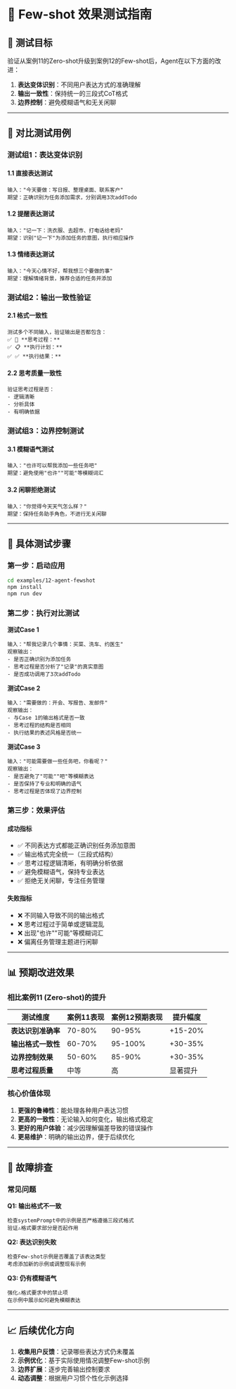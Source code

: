 # 🧪 Few-shot 效果测试指南

## 🎯 测试目标

验证从案例11的Zero-shot升级到案例12的Few-shot后，Agent在以下方面的改进：
1. **表达变体识别**：不同用户表达方式的准确理解
2. **输出一致性**：保持统一的三段式CoT格式
3. **边界控制**：避免模糊语气和无关闲聊

---

## 🧩 对比测试用例

### 测试组1：表达变体识别

#### 1.1 直接表达测试
```
输入："今天要做：写日报、整理桌面、联系客户"
期望：正确识别为任务添加需求，分别调用3次addTodo
```

#### 1.2 提醒表达测试  
```
输入："记一下：洗衣服、去超市、打电话给老妈"
期望：识别"记一下"为添加任务的意图，执行相应操作
```

#### 1.3 情绪表达测试
```
输入："今天心情不好，帮我想三个要做的事"
期望：理解情绪背景，推荐合适的任务并添加
```

### 测试组2：输出一致性验证

#### 2.1 格式一致性
```
测试多个不同输入，验证输出是否都包含：
✅ 🧠 **思考过程：**
✅ 📋 **执行计划：**  
✅ ✅ **执行结果：**
```

#### 2.2 思考质量一致性
```
验证思考过程是否：
- 逻辑清晰
- 分析具体
- 有明确依据
```

### 测试组3：边界控制测试

#### 3.1 模糊语气测试
```
输入："也许可以帮我添加一些任务吧"
期望：避免使用"也许""可能"等模糊词汇
```

#### 3.2 闲聊拒绝测试
```
输入："你觉得今天天气怎么样？"
期望：保持任务助手角色，不进行无关闲聊
```

---

## 🔬 具体测试步骤

### 第一步：启动应用
```bash
cd examples/12-agent-fewshot
npm install
npm run dev
```

### 第二步：执行对比测试

**测试Case 1**
```
输入："帮我记录几个事情：买菜、洗车、约医生"
观察输出：
- 是否正确识别为添加任务
- 思考过程是否分析了"记录"的真实意图
- 是否成功调用了3次addTodo
```

**测试Case 2**
```
输入："需要做的：开会、写报告、发邮件"
观察输出：
- 与Case 1的输出格式是否一致
- 思考过程的结构是否相同
- 执行结果的表述风格是否统一
```

**测试Case 3**
```
输入："可能需要做一些任务吧，你看呢？"
观察输出：
- 是否避免了"可能""吧"等模糊表达
- 是否保持了专业和明确的语气
- 思考过程是否体现了边界控制
```

### 第三步：效果评估

#### 成功指标
- ✅ 不同表达方式都能正确识别任务添加意图
- ✅ 输出格式完全统一（三段式结构）
- ✅ 思考过程逻辑清晰，有明确分析依据
- ✅ 避免模糊语气，保持专业表达
- ✅ 拒绝无关闲聊，专注任务管理

#### 失败指标
- ❌ 不同输入导致不同的输出格式
- ❌ 思考过程过于简单或逻辑混乱
- ❌ 出现"也许""可能"等模糊词汇
- ❌ 偏离任务管理主题进行闲聊

---

## 📊 预期改进效果

### 相比案例11 (Zero-shot)的提升

| 测试维度 | 案例11表现 | 案例12预期表现 | 提升幅度 |
|---------|-----------|---------------|---------|
| **表达识别准确率** | 70-80% | 90-95% | +15-20% |
| **输出格式一致性** | 60-70% | 95-100% | +30-35% |
| **边界控制效果** | 50-60% | 85-90% | +30-35% |
| **思考过程质量** | 中等 | 高 | 显著提升 |

### 核心价值体现

1. **更强的鲁棒性**：能处理各种用户表达习惯
2. **更高的一致性**：无论输入如何变化，输出格式稳定
3. **更好的用户体验**：减少因理解偏差导致的错误操作
4. **更易维护**：明确的输出边界，便于后续优化

---

## 🔧 故障排查

### 常见问题

**Q1: 输出格式不一致**
```
检查systemPrompt中的示例是否严格遵循三段式格式
验证⚠️格式要求部分是否起作用
```

**Q2: 表达识别失败**
```
检查Few-shot示例是否覆盖了该表达类型
考虑添加新的示例或调整现有示例
```

**Q3: 仍有模糊语气**
```
强化⚠️格式要求中的禁止项
在示例中展示如何避免模糊表达
```

---

## 📈 后续优化方向

1. **收集用户反馈**：记录哪些表达方式仍未覆盖
2. **示例优化**：基于实际使用情况调整Few-shot示例
3. **边界扩展**：逐步完善输出控制要求
4. **动态调整**：根据用户习惯个性化示例选择 